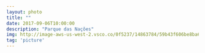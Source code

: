```yaml
---
layout: photo
title: ""
date: 2017-09-06T10:00:00
description: "Parque das Nações"
img: http://image-aws-us-west-2.vsco.co/0f5237/14863784/59b43f606be8ba6ade000001/1600x905/vsco59b43f6798f03.jpg
tag: 'picture'
---
```




